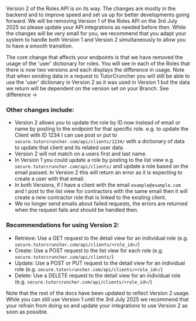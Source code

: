 Version 2 of the Roles API is on its way. The changes are mostly in the backend and to improve speed and set us up for better developments going forward.
We will be removing Version 1 of the Roles API on the 3rd July 2025 so please update your API integrations as needed before then.
While the changes will be very small for you, we recommend that you adapt your system to handle both Version 1 and Version 2 
simultaneously to allow you to have a smooth transition.

The core change that affects your endpoints is that we have removed the usage of the 'user' dictionary for roles. You will 
see in each of the Roles that there is now two versions and each displays the difference in usage. Note that when sending 
data in a request to TutorCruncher you will still be able to use the 'user' dictionary in Version 2 as it was used in Version 1
but the data we return will be dependent on the version set on your Branch. See difference ->

### Other changes include:
* Version 2 allows you to update the role by ID now instead of email or name by posting to the endpoint for that specific role. e.g. to update the Client with ID 1234 I can use post or put to `secure.tutorcruncher.com/api/clients/1234/` with a dictionary of data to update that client and its related user data.
* Version 2 will not match on a users first and last name.
* In Version 1 you could update a role by posting to the list view e.g. `secure.tutorcruncher.com/api/clients/` and update a role based on the email passed. In Version 2 this will return an error as it is expecting to create a user with that email. 
* In both Versions, if I have a client with the email `example@example.com` and I post to the list view for contractors with the same email then it will create a new contractor role that is linked to the existing client.
* We no longer send emails about failed requests, the errors are returned when the request fails and should be handled then.

### Recommendations for using Version 2:
* Retrieve: Use a GET request to the detail view for an individual role (e.g. `secure.tutorcruncher.com/api/clients/<role_id>/`)
* Create: Use a POST request to the list view for each role (e.g. `secure.tutorcruncher.com/api/clients/`)
* Update: Use a POST or PUT request to the detail view for an individual role (e.g. `secure.tutorcruncher.com/api/clients/<role_id>/`)
* Delete: Use a DELETE request to the detail view for an individual role (e.g. `secure.tutorcruncher.com/api/clients/<role_id>/`)

Note that the rest of the docs have been updated to reflect Version 2 usage. While you can still use Version 1 until the 3rd July 2025
we recommend that your refrain from doing so and update your integrations to use Version 2 as soon as possible.